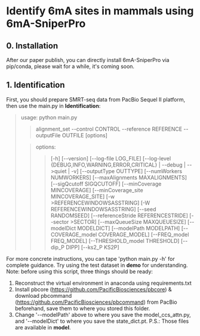 # Identify 6mA sites in mammals using 6mA-SniperPro

## 0. Installation
After our paper publish, you can directly install 6mA-SniperPro via pip/conda, please wait for a while, it's coming soon.

## 1. Identification
First, you should prepare SMRT-seq data from PacBio Sequel II platform, then use the main.py in **Identification**:
>usage: python main.py 
>>alignment_set --control CONTROL  --reference REFERENCE --outputFile OUTFILE [options]
>
>> options:
>>>[-h] [--version] [--log-file LOG_FILE] [--log-level {DEBUG,INFO,WARNING,ERROR,CRITICAL} | --debug | -->quiet | -v] 
>>> [--outputType OUTTYPE] [--numWorkers NUMWORKERS] [--maxAlignments MAXALIGNMENTS]  
>>> [--sigQcutoff SIGQCUTOFF] [--minCoverage MINCOVERAGE] [--minCoverage_site MINCOVERAGE_SITE]
>>>  [-w >REFERENCEWINDOWSASSTRING]  [-W REFERENCEWINDOWSASSTRING] [--seed RANDOMSEED]
>>>   [--referenceStride REFERENCESTRIDE] [--sector >SECTOR] [--maxQueueSize MAXQUEUESIZE] 
>>>  [--modelDict MODELDICT] [--modelPath MODELPATH] [--COVERAGE_model COVERAGE_MODEL]
>>>  [--FREQ_model FREQ_MODEL]  [--THRESHOLD_model THRESHOLD] [--dip_P DIPP] [--ks2_P KS2P]  

For more concrete instructions, you can tape 'python main.py -h' for complete guidance.
Try using the test dataset in **demo** for understanding.
Note: before using this script, three things should be ready:
1) Reconstruct the virtual environment in anaconda using requirements.txt
2) Install pbcore (https://github.com/PacificBiosciences/pbcore) & download pbcommand (https://github.com/PacificBiosciences/pbcommand) from PacBio beforehand, save them to where you stored this folder.
3) Change '--modelPath' above to where you save the model_ccs_attn.py, and '--modelDict' to where you save the state_dict.pt.
   P.S.: Those files are available in **model**.
